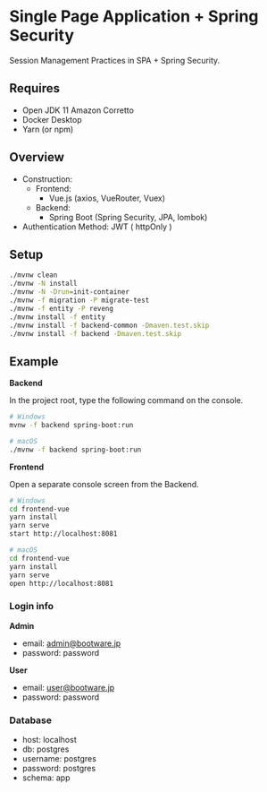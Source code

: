 # Single Page Application + Spring Security

Session Management Practices in SPA + Spring Security.

## Requires

 - Open JDK 11 Amazon Corretto
 - Docker Desktop
 - Yarn (or npm)

## Overview

 - Construction:
    - Frontend: 
        - Vue.js (axios, VueRouter, Vuex)
    - Backend:
        - Spring Boot (Spring Security, JPA, lombok)
- Authentication Method: JWT ( httpOnly )

## Setup

```sh
./mvnw clean
./mvnw -N install
./mvnw -N -Drun=init-container
./mvnw -f migration -P migrate-test
./mvnw -f entity -P reveng
./mvnw install -f entity
./mvnw install -f backend-common -Dmaven.test.skip
./mvnw install -f backend -Dmaven.test.skip
```

## Example

**Backend**

In the project root, type the following command on the console.

```sh
# Windows
mvnw -f backend spring-boot:run

# macOS
./mvnw -f backend spring-boot:run
```

**Frontend**

Open a separate console screen from the Backend.

```sh
# Windows
cd frontend-vue
yarn install
yarn serve
start http://localhost:8081

# macOS
cd frontend-vue
yarn install
yarn serve
open http://localhost:8081
```

### Login info

**Admin**
 - email: admin@bootware.jp
 - password: password
 
**User**
 - email: user@bootware.jp
 - password: password

### Database

 - host: localhost
 - db: postgres
 - username: postgres
 - password: postgres
 - schema: app
